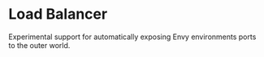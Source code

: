 # Load Balancer

Experimental support for automatically exposing Envy environments ports
to the outer world.

